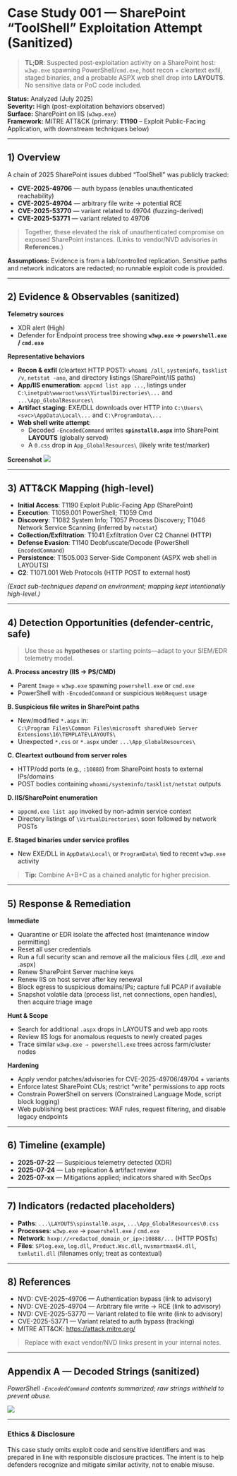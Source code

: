 # Case Study 001 — SharePoint “ToolShell” Exploitation Attempt (Sanitized)

> **TL;DR**: Suspected post-exploitation activity on a SharePoint host: `w3wp.exe` spawning PowerShell/`cmd.exe`, host recon + cleartext exfil, staged binaries, and a probable ASPX web shell drop into **LAYOUTS**. No sensitive data or PoC code included.

**Status:** Analyzed (July 2025)  
**Severity:** High (post-exploitation behaviors observed)  
**Surface:** SharePoint on IIS (`w3wp.exe`)  
**Framework:** MITRE ATT&CK (primary: **T1190** – Exploit Public-Facing Application, with downstream techniques below)

---

## 1) Overview

A chain of 2025 SharePoint issues dubbed “ToolShell” was publicly tracked:

- **CVE-2025-49706** — auth bypass (enables unauthenticated reachability)  
- **CVE-2025-49704** — arbitrary file write → potential RCE  
- **CVE-2025-53770** — variant related to 49704 (fuzzing-derived)  
- **CVE-2025-53771** — variant related to 49706

> Together, these elevated the risk of unauthenticated compromise on exposed SharePoint instances. (Links to vendor/NVD advisories in **References**.)

**Assumptions:** Evidence is from a lab/controlled replication. Sensitive paths and network indicators are redacted; no runnable exploit code is provided.

---

## 2) Evidence & Observables (sanitized)

**Telemetry sources**
- XDR alert (High)
- Defender for Endpoint process tree showing **`w3wp.exe` → `powershell.exe` / `cmd.exe`**

**Representative behaviors**
- **Recon & exfil** (cleartext HTTP POST): `whoami /all`, `systeminfo`, `tasklist /v`, `netstat -ano`, and directory listings (SharePoint/IIS paths)
- **App/IIS enumeration**: `appcmd list app ...`, listings under `C:\inetpub\wwwroot\wss\VirtualDirectories\...` and `...\App_GlobalResources\`
- **Artifact staging**: EXE/DLL downloads over HTTP into `C:\Users\<svc>\AppData\Local\...` and `C:\ProgramData\...`
- **Web shell write attempt**:
  - Decoded `-EncodedCommand` writes **`spinstall0.aspx`** into SharePoint **LAYOUTS** (globally served)
  - A `0.css` drop in `App_GlobalResources\` (likely write test/marker)

**Screenshot**
![](attachments/POC-Decoded-Strings.png)

---

## 3) ATT&CK Mapping (high-level)

- **Initial Access**: T1190 Exploit Public-Facing App (SharePoint)  
- **Execution**: T1059.001 PowerShell; T1059 Cmd  
- **Discovery**: T1082 System Info; T1057 Process Discovery; T1046 Network Service Scanning (inferred by `netstat`)  
- **Collection/Exfiltration**: T1041 Exfiltration Over C2 Channel (HTTP)  
- **Defense Evasion**: T1140 Deobfuscate/Decode (PowerShell `EncodedCommand`)  
- **Persistence**: T1505.003 Server-Side Component (ASPX web shell in LAYOUTS)  
- **C2**: T1071.001 Web Protocols (HTTP POST to external host)

*(Exact sub-techniques depend on environment; mapping kept intentionally high-level.)*

---

## 4) Detection Opportunities (defender-centric, safe)

> Use these as **hypotheses** or starting points—adapt to your SIEM/EDR telemetry model.

**A. Process ancestry (IIS → PS/CMD)**  
- Parent `Image` = `w3wp.exe` spawning `powershell.exe` or `cmd.exe`
- PowerShell with `-EncodedCommand` or suspicious `WebRequest` usage

**B. Suspicious file writes in SharePoint paths**  
- New/modified `*.aspx` in:  
  `C:\Program Files\Common Files\microsoft shared\Web Server Extensions\16\TEMPLATE\LAYOUTS\`
- Unexpected `*.css` or `*.aspx` under `...\App_GlobalResources\`

**C. Cleartext outbound from server roles**  
- HTTP/odd ports (e.g., `:10888`) from SharePoint hosts to external IPs/domains  
- POST bodies containing `whoami/systeminfo/tasklist/netstat` outputs

**D. IIS/SharePoint enumeration**  
- `appcmd.exe list app` invoked by non-admin service context
- Directory listings of `\VirtualDirectories\` soon followed by network POSTs

**E. Staged binaries under service profiles**  
- New EXE/DLL in `AppData\Local\` or `ProgramData\` tied to recent `w3wp.exe` activity

> **Tip:** Combine A+B+C as a chained analytic for higher precision.

---

## 5) Response & Remediation

**Immediate**
- Quarantine or EDR isolate the affected host (maintenance window permitting)
- Reset all user credentials
- Run a full security scan and remove all the malicious files (.dll, .exe and .aspx)
- Renew SharePoint Server machine keys
- Renew IIS on host server after key renewal
- Block egress to suspicious domains/IPs; capture full PCAP if available
- Snapshot volatile data (process list, net connections, open handles), then acquire triage image

**Hunt & Scope**
- Search for additional `.aspx` drops in LAYOUTS and web app roots
- Review IIS logs for anomalous requests to newly created pages
- Trace similar `w3wp.exe → powershell.exe` trees across farm/cluster nodes

**Hardening**
- Apply vendor patches/advisories for CVE-2025-49706/49704 + variants
- Enforce latest SharePoint CUs; restrict “write” permissions to app roots
- Constrain PowerShell on servers (Constrained Language Mode, script block logging)
- Web publishing best practices: WAF rules, request filtering, and disable legacy endpoints

---

## 6) Timeline (example)

- **2025-07-22** — Suspicious telemetry detected (XDR)  
- **2025-07-24** — Lab replication & artifact review  
- **2025-07-xx** — Mitigations applied; indicators shared with SecOps


---

## 7) Indicators (redacted placeholders)

- **Paths**: `...\LAYOUTS\spinstall0.aspx`, `...\App_GlobalResources\0.css`  
- **Processes**: `w3wp.exe` → `powershell.exe` / `cmd.exe`  
- **Network**: `hxxp://<redacted_domain_or_ip>:10888/...` (HTTP POSTs)  
- **Files**: `SPlog.exe`, `log.dll`, `Product.Wsc.dll`, `nvsmartmax64.dll`, `txmlutil.dll` (filenames only; treat as contextual)

---

## 8) References

- NVD: CVE-2025-49706 — Authentication bypass (link to advisory)  
- NVD: CVE-2025-49704 — Arbitrary file write → RCE (link to advisory)  
- NVD: CVE-2025-53770 — Variant related to file write (link to advisory)  
- CVE-2025-53771 — Variant related to auth bypass (tracking)  
- MITRE ATT&CK: https://attack.mitre.org/

> Replace with exact vendor/NVD links present in your internal notes.

---

## Appendix A — Decoded Strings (sanitized)
*PowerShell `-EncodedCommand` contents summarized; raw strings withheld to prevent abuse.*

![](attachments/POC-Decoded-Strings.png)

---

### Ethics & Disclosure

This case study omits exploit code and sensitive identifiers and was prepared in line with responsible disclosure practices. The intent is to help defenders recognize and mitigate similar activity, not to enable misuse.
